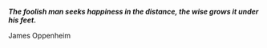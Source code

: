 _**The foolish man seeks happiness in the distance, the wise grows it under his feet.**_

James Oppenheim